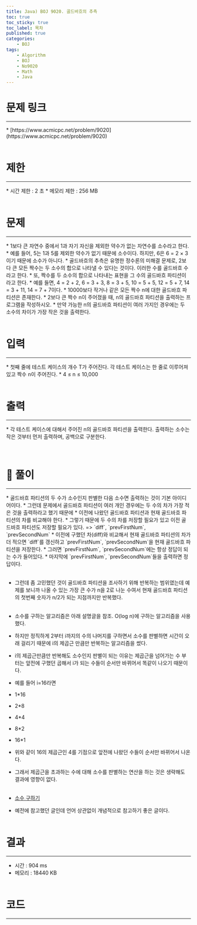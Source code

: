```yaml
---
title: Java) BOJ 9020. 골드바흐의 추측
toc: true
toc_sticky: true
toc_label: 목차
published: true
categories:
    - BOJ
tags:
    - Algorithm
    - BOJ
    - No9020
    - Math
    - Java
---
```


# 문제 링크
<hr>
* [https://www.acmicpc.net/problem/9020](https://www.acmicpc.net/problem/9020)<br><br>
 
# 제한
<hr>
* 시간 제한 : 2 초
* 메모리 제한 : 256 MB<br><br>

# 문제
<hr>
* 1보다 큰 자연수 중에서 1과 자기 자신을 제외한 약수가 없는 자연수를 소수라고 한다. 
 * 예를 들어, 5는 1과 5를 제외한 약수가 없기 때문에 소수이다. 하지만, 6은 6 = 2 × 3 이기 때문에 소수가 아니다.
 * 골드바흐의 추측은 유명한 정수론의 미해결 문제로, 2보다 큰 모든 짝수는 두 소수의 합으로 나타낼 수 있다는 것이다. 이러한 수를 골드바흐 수라고 한다. 
 * 또, 짝수를 두 소수의 합으로 나타내는 표현을 그 수의 골드바흐 파티션이라고 한다. 
 * 예를 들면, 4 = 2 + 2, 6 = 3 + 3, 8 = 3 + 5, 10 = 5 + 5, 12 = 5 + 7, 14 = 3 + 11, 14 = 7 + 7이다. 
 * 10000보다 작거나 같은 모든 짝수 n에 대한 골드바흐 파티션은 존재한다.
 * 2보다 큰 짝수 n이 주어졌을 때, n의 골드바흐 파티션을 출력하는 프로그램을 작성하시오. 
 * 만약 가능한 n의 골드바흐 파티션이 여러 가지인 경우에는 두 소수의 차이가 가장 작은 것을 출력한다.<br><br>

# 입력
<hr>
* 첫째 줄에 테스트 케이스의 개수 T가 주어진다. 각 테스트 케이스는 한 줄로 이루어져 있고 짝수 n이 주어진다.
 * 4 ≤ n ≤ 10,000<br><br>

# 출력
<hr>
* 각 테스트 케이스에 대해서 주어진 n의 골드바흐 파티션을 출력한다. 출력하는 소수는 작은 것부터 먼저 출력하며, 공백으로 구분한다.<br><br><br>

# 👀 풀이
<hr>
* 골드바흐 파티션의 두 수가 소수인지 판별한 다음 소수면 출력하는 것이 기본 아이디어이다.
 * 그런데 문제에서 골드바흐 파티션이 여러 개인 경우에는 두 수의 차가 가장 적은 것을 출력하라고 했기 때문에 
 * 이전에 나왔던 골드바흐 파티션과 현재 골드바흐 파티션의 차를 비교해야 한다. 
 * 그렇기 때문에 두 수의 차를 저장할 필요가 있고 이전 골드바흐 파티션도 저장할 필요가 있다. => `diff`, `prevFirstNum`, `prevSecondNum`
 * 이전에 구했던 차(diff)와 비교해서 현재 골드바흐 파티션의 차가 더 적으면 `diff`를 갱신하고 `prevFirstNum`, `prevSecondNum`을 현재 골드바흐 파티션을 저장한다.
 * 그러면 `prevFirstNum`, `prevSecondNum`에는 항상 정답이 되는 수가 들어있다.
 * 마지막에 `prevFirstNum`, `prevSecondNum`들을 출력하면 정답이다. <br><br>
 
 * 그런데 좀 고민했던 것이 골드바흐 파티션을 조사하기 위해 반복하는 범위였는데 예제를 보니까 나올 수 있는 가장 큰 수가 n을 2로 나눈 수여서 현재 골드바흐 파티션의 첫번째 숫자가 n/2가 되는 지점까지만 반복했다.<br><br>
 
 * 소수를 구하는 알고리즘은 아래 설명글을 참조. O(log n)에 구하는 알고리즘을 사용했다.
 * 하지만 정직하게 2부터 i까지의 수의 나머지를 구하면서 소수를 판별하면 시간이 오래 걸리기 때문에 i의 제곱근 만큼만 반복하는 알고리즘을 썼다.
 * i의 제곱근만큼만 반복해도 소수인지 판별이 되는 이유는 제곱근을 넘어가는 수 부터는 앞전에 구했던 곱해서 i가 되는 수들이 순서만 바뀌어서 똑같이 나오기 때문이다.
 * 예를 들어 i=16라면
 * 1*16
 * 2*8
 * 4*4
 * 8*2
 * 16*1
 * 위와 같이 16의 제곱근인 4를 기점으로 앞전에 나왔던 수들이 순서만 바뀌어서 나온다. 
 * 그래서 제곱근을 초과하는 수에 대해 소수를 판별하는 연산을 하는 것은 생략해도 결과에 영향이 없다.<br><br>
 
 * [소수 구하기](https://notepad96.tistory.com/entry/C-%EC%86%8C%EC%88%98-%ED%8C%90%EB%B3%84%ED%95%98%EA%B8%B0)
 * 예전에 참고했던 글인데 언어 상관없이 개념적으로 참고하기 좋은 글이다.<br><br>
 
# 결과 
<hr>

 * 시간 : 904 ms
 * 메모리 : 18440 KB<br><br>
 
# 코드
<hr>

<script src="https://gist.github.com/miro7923/98fc2e567a2f7c3becd7ba2e1a7a3da5.js"></script>
